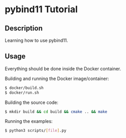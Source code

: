 # pybind11 Tutorial

## Description
Learning how to use pybind11.

## Usage
Everything should be done inside the Docker container.

Building and running the Docker image/container:
```bash
$ docker/build.sh
$ docker/run.sh
```

Building the source code:
```bash
$ mkdir build && cd build && cmake .. && make
```

Running the examples:
```bash
$ python3 scripts/[file].py
```